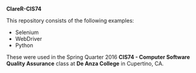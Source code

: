 **ClareR-CIS74**

  This repository consists of the following examples:
* Selenium
* WebDriver
* Python 
  
These were used in the Spring Quarter 2016 **CIS74 - Computer Software Quality Assurance** class at __De Anza College__ in Cupertino, CA.

